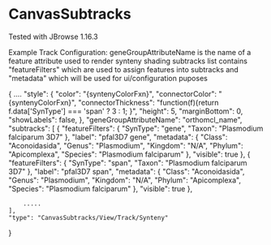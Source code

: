 # CanvasSubtracks

Tested with JBrowse 1.16.3

Example Track Configuration:
  geneGroupAttributeName is the name of a feature attribute used to render synteny shading
  subtracks list contains "featureFilters" which are used to assign features into subtracks and "metadata" which will be used for ui/configuration puposes

{
 ....
    "style": {
        "color": "{syntenyColorFxn}",
        "connectorColor": "{syntenyColorFxn}",
        "connectorThickness": "function(f){return f.data['SynType'] === 'span' ? 3 : 1; }",
        "height": 5,
        "marginBottom": 0,
	"showLabels": false,
    },
    "geneGroupAttributeName": "orthomcl_name",
    "subtracks": [
        {
            "featureFilters": {
                "SynType": "gene",
                "Taxon": "Plasmodium falciparum 3D7"
            },
            "label": "pfal3D7 gene",
            "metadata": {
                "Class": "Aconoidasida",
                "Genus": "Plasmodium",
                "Kingdom": "N/A",
                "Phylum": "Apicomplexa",
                "Species": "Plasmodium falciparum"
            },
            "visible": true
        },
        {
            "featureFilters": {
                "SynType": "span",
                "Taxon": "Plasmodium falciparum 3D7"
            },
            "label": "pfal3D7 span",
            "metadata": {
                "Class": "Aconoidasida",
                "Genus": "Plasmodium",
                "Kingdom": "N/A",
                "Phylum": "Apicomplexa",
                "Species": "Plasmodium falciparum"
            },
            "visible": true
        },

        .....
    ],
    "type": "CanvasSubtracks/View/Track/Synteny"
}
